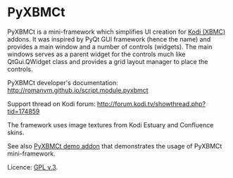 PyXBMCt
=======

PyXBMCt is a mini-framework which simplifies UI creation for [Kodi (XBMC)](www.kodi.tv) addons.
It was inspired by PyQt GUI framework (hence the name) and provides a main window and a number of controls (widgets).
The main windows serves as a parent widget for the controls much like QtGui.QWidget class and provides a grid layout
manager to place the controls.

PyXBMCt developer's documentation: http://romanvm.github.io/script.module.pyxbmct

Support thread on Kodi forum: http://forum.kodi.tv/showthread.php?tid=174859

The framework uses image textures from Kodi Estuary and Confluence skins.

See also [PyXBMCt demo addon](https://github.com/romanvm/pyxbmct.demo) that demonstrates
the usage of PyXBMCt mini-framework.

Licence: [GPL v.3](http://www.gnu.org/licenses/gpl.html).
